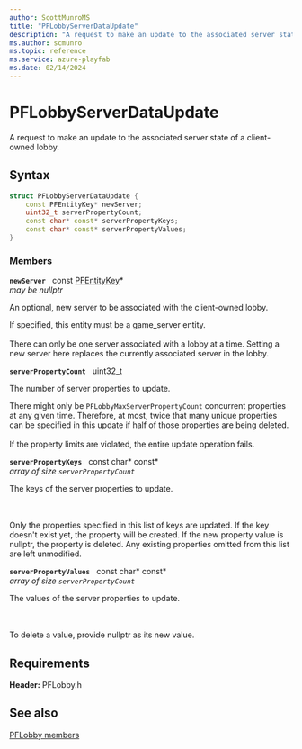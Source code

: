 ```yaml
---
author: ScottMunroMS
title: "PFLobbyServerDataUpdate"
description: "A request to make an update to the associated server state of a client-owned lobby."
ms.author: scmunro
ms.topic: reference
ms.service: azure-playfab
ms.date: 02/14/2024
---
```


# PFLobbyServerDataUpdate  

A request to make an update to the associated server state of a client-owned lobby.  

## Syntax  
  
```cpp
struct PFLobbyServerDataUpdate {  
    const PFEntityKey* newServer;  
    uint32_t serverPropertyCount;  
    const char* const* serverPropertyKeys;  
    const char* const* serverPropertyValues;  
}  
```
  
### Members  
  
**`newServer`** &nbsp; const [PFEntityKey](../../pfmultiplayer/pfentitykey_clientsdk.md)*  
*may be nullptr*  
  
An optional, new server to be associated with the client-owned lobby.
  
If specified, this entity must be a game_server entity. <br /><br /> There can only be one server associated with a lobby at a time. Setting a new server here replaces the currently associated server in the lobby.
  
**`serverPropertyCount`** &nbsp; uint32_t  
  
The number of server properties to update.
  
There might only be ```PFLobbyMaxServerPropertyCount``` concurrent properties at any given time. Therefore, at most, twice that many unique properties can be specified in this update if half of those properties are being deleted. <br /><br /> If the property limits are violated, the entire update operation fails.
  
**`serverPropertyKeys`** &nbsp; const char* const*  
*array of size `serverPropertyCount`*  
  
The keys of the server properties to update.
  
<br /><br /> Only the properties specified in this list of keys are updated. If the key doesn't exist yet, the property will be created. If the new property value is nullptr, the property is deleted. Any existing properties omitted from this list are left unmodified.
  
**`serverPropertyValues`** &nbsp; const char* const*  
*array of size `serverPropertyCount`*  
  
The values of the server properties to update.
  
<br /><br /> To delete a value, provide nullptr as its new value.
  
  
## Requirements  
  
**Header:** PFLobby.h
  
## See also  
[PFLobby members](../pflobby_members.md)  

  
  
